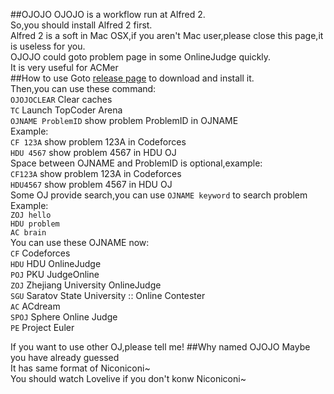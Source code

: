 ##OJOJO
OJOJO is a workflow run at Alfred 2.<br>
So,you should install Alfred 2 first.<br>
Alfred 2 is a soft in Mac OSX,if you aren't Mac user,please close this page,it is useless for you.<br>
OJOJO could goto problem page in some OnlineJudge quickly.<br>
It is very useful for ACMer<br>
##How to use
Goto [release page](https://github.com/Eronana/OJOJO/releases) to download and install it.<br>
Then,you can use these command:<br>
<code>OJOJOCLEAR</code> Clear caches<br>
<code>TC</code> Launch TopCoder Arena<br>
<code>OJNAME ProblemID</code> show problem ProblemID in OJNAME<br>
Example:<br>
<code>CF 123A</code> show problem 123A in Codeforces<br>
<code>HDU 4567</code> show problem 4567 in HDU OJ<br>
Space between OJNAME and ProblemID is optional,example:<br>
<code>CF123A</code> show problem 123A in Codeforces<br>
<code>HDU4567</code> show problem 4567 in HDU OJ<br>
Some OJ provide search,you can use <code>OJNAME keyword</code> to search problem<br>
Example:<br>
<code>ZOJ hello</code><br>
<code>HDU problem</code><br>
<code>AC brain</code><br>
You can use these OJNAME now:<br>
<code>CF</code> Codeforces<br>
<code>HDU</code> HDU OnlineJudge<br>
<code>POJ</code> PKU JudgeOnline<br>
<code>ZOJ</code> Zhejiang University OnlineJudge<br>
<code>SGU</code> Saratov State University :: Online Contester<br>
<code>AC</code> ACdream<br>
<code>SPOJ</code> Sphere Online Judge<br>
<code>PE</code> Project Euler<br>

If you want to use other OJ,please tell me!
##Why named OJOJO
Maybe you have already guessed<br>
It has same format of Niconiconi~<br>
You should watch Lovelive if you don't konw Niconiconi~